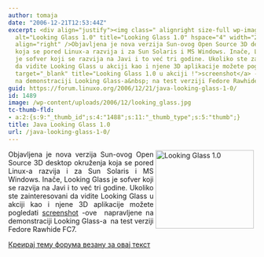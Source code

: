 ```yaml
---
author: tomaja
date: "2006-12-21T12:53:44Z"
excerpt: <div align="justify"><img class=" alignright size-full wp-image-1488" src="https://linuxo.org/wp-content/uploads/2006/12/looking_glass.jpg"
  alt="Looking Glass 1.0" title="Looking Glass 1.0" hspace="4" width="200" height="160"
  align="right" />Objavljena je nova verzija Sun-ovog Open Source 3D desktop okruženja
  koja se pored Linux-a razvija i za Sun Solaris i MS Windows. Inače, Looking Glass
  je sofver koji se razvija na Javi i to već tri godine. Ukoliko ste zainteresovani
  da vidite Looking Glass u akciji kao i njene 3D aplikacije možete pogledati <a href="http://www.phoronix.com/scan.php?page=article&amp;item=610&amp;num=1"
  target="_blank" title="Looking Glass 1.0 u akciji !">screenshot</a> -ove&nbsp; napravljene
  na demonstraciji Looking Glass-a&nbsp; na test verziji Fedore Rawhide FC7. </div>
guid: https://forum.linuxo.org/2006/12/21/java-looking-glass-1-0/
id: 1489
image: /wp-content/uploads/2006/12/looking_glass.jpg
tc-thumb-fld:
- a:2:{s:9:"_thumb_id";s:4:"1488";s:11:"_thumb_type";s:5:"thumb";}
title: Java Looking Glass 1.0
url: /java-looking-glass-1-0/
---
```

<div align="justify">
  <img class=" alignright size-full wp-image-1488" src="https://linuxo.org/wp-content/uploads/2006/12/looking_glass.jpg" alt="Looking Glass 1.0" title="Looking Glass 1.0" hspace="4" width="200" height="160" align="right" />Objavljena je nova verzija Sun-ovog Open Source 3D desktop okruženja koja se pored Linux-a razvija i za Sun Solaris i MS Windows. Inače, Looking Glass je sofver koji se razvija na Javi i to već tri godine. Ukoliko ste zainteresovani da vidite Looking Glass u akciji kao i njene 3D aplikacije možete pogledati <a href="http://www.phoronix.com/scan.php?page=article&item=610&num=1" target="_blank" title="Looking Glass 1.0 u akciji !">screenshot</a> -ove&nbsp; napravljene na demonstraciji Looking Glass-a&nbsp; na test verziji Fedore Rawhide FC7.
</div>

<!--break-->

[Креирај тему форума везану за овај текст](https://linuxo.org/nova-tema-na-forumu/?se_pid=1489)
